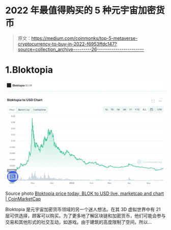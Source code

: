 # 2022 年最值得购买的 5 种元宇宙加密货币

> 原文：<https://medium.com/coinmonks/top-5-metaverse-cryptocurrency-to-buy-in-2022-f6953ffdc147?source=collection_archive---------26----------------------->

# 1.Bloktopia

![](img/f5807bb3fff4ba34edb98f1f8ccc728c.png)

Source photo [Bloktopia price today, BLOK to USD live, marketcap and chart | CoinMarketCap](https://coinmarketcap.com/currencies/bloktopia/)

Bloktopia 是元宇宙加密货币领域的另一个迷人想法。在其 3D 虚拟世界中有 21 层可供选择，顾客可以购买。为了更多地了解区块链和加密货币，他们可能会参与交易和其他形式的社交互动，如游戏。由于建筑的高度限制了空间，所以…